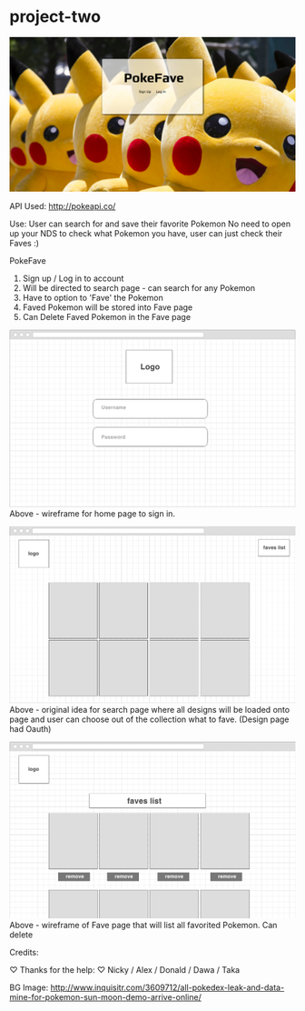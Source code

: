 # project-two

![](img/home-page.png)

API Used:
http://pokeapi.co/

Use:
User can search for and save their favorite Pokemon
No need to open up your NDS to check what Pokemon you have, user can just check their Faves :)



PokeFave
1. Sign up / Log in to account
2. Will be directed to search page - can search for any Pokemon
3. Have to option to 'Fave' the Pokemon
4. Faved Pokemon will be stored into Fave page
5. Can Delete Faved Pokemon in the Fave page

![](img/wireframes/home.png)
Above - wireframe for home page to sign in.

![](img/wireframes/search.png)
Above - original idea for search page where all designs will be loaded onto page and user can choose out of the collection what to fave. (Design page had Oauth)

![](img/wireframes/fave.png)
Above - wireframe of Fave page that will list all favorited Pokemon. Can delete




Credits:

♡ Thanks for the help: ♡
Nicky / Alex / Donald / Dawa / Taka


BG Image:
http://www.inquisitr.com/3609712/all-pokedex-leak-and-data-mine-for-pokemon-sun-moon-demo-arrive-online/


